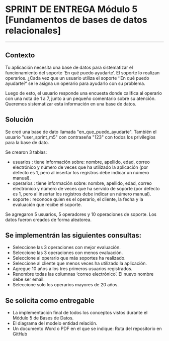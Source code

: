 # SPRINT DE ENTREGA Módulo 5 [Fundamentos de bases de datos relacionales]
***

## Contexto 

Tu aplicación necesita una base de datos para sistematizar el funcionamiento del soporte ‘En qué
puedo ayudarte’. El soporte lo realizan operarios.
¿Cada vez que un usuario utiliza el soporte ‘’En qué puedo ayudarte?’ se le asigna un operario para
ayudarlo con su problema.

Luego de esto, el usuario responde una encuesta donde califica al operario con una nota de 1 a 7, junto
a un pequeño comentario sobre su atención.
Queremos sistematizar esta información en una base de datos.

## Solución 

Se creó una base de dato llamada "en_que_puedo_ayudarte".
También el usuario "user_sprint_m5" con contraseña "123" con todos los privilegios para la base de dato.

Se crearon 3 tablas:
  - usuarios : tiene información sobre: nombre, apellido, edad, correo electrónico y número de veces
    que ha utilizado la aplicación (por defecto es 1, pero al insertar los registros debe indicar un número
    manual).
  - operarios : tiene información sobre: nombre, apellido, edad, correo electrónico y número de veces
    que ha servido de soporte (por defecto es 1, pero al insertar los registros debe indicar un número
    manual).
  - soporte :  reconoce quien es el operario, el cliente, la fecha y la evaluación que recibe el soporte.

Se agregaron 5 usuarios, 5 operadores y 10 operaciones de soporte. Los datos fueron creados de forma aleatorea.

## Se implementrán las siguientes consultas:

  - Seleccione las 3 operaciones con mejor evaluación.
  - Seleccione las 3 operaciones con menos evaluación.
  - Seleccione al operario que más soportes ha realizado.
  - Seleccione al cliente que menos veces ha utilizado la aplicación.
  - Agregue 10 años a los tres primeros usuarios registrados.
  - Renombre todas las columnas ‘correo electrónico’. El nuevo nombre debe ser email.
  - Seleccione solo los operarios mayores de 20 años.


## Se solicita como entregable

  - La implementación final de todos los conceptos vistos durante el Módulo 5 de Bases de Datos.
  - El diagrama del modelo entidad relación.
  - Un documento Word o PDF en el que se indique: Ruta del repositorio en GitHub


